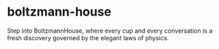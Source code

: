 # boltzmann-house
Step into BoltzmannHouse, where every cup and every conversation is a fresh discovery governed by the elegant laws of physics.
